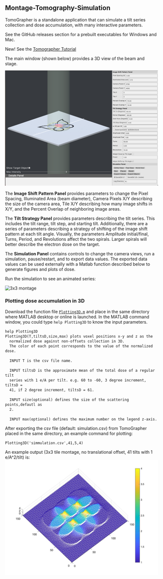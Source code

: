 ## Montage-Tomography-Simulation
TomoGrapher is a standalone application that can simulate a tilt series collection and dose accumulation, with many interactive parameters.

See the GitHub releases section for a prebuilt executables for Windows and Mac.

New! See the [Tomographer Tutorial](TomoGrapher_Tutorial.md)

The main window (shown below) provides a 3D view of the beam and stage.

![main window](docs/main.png)

The **Image Shift Pattern Panel** provides parameters to change the Pixel Spacing, Illuminated Area (beam diameter), Camera Pixels X/Y describing the size of the camera area, Tile X/Y describing how many image shifts in X/Y, and the Percent Overlap of neighboring image areas.

The **Tilt Strategy Panel** provides parameters describing the tilt series. This includes the tilt range, tilt step, and starting tilt. Additionally, there are a series of parameters describing a strategy of shifting of the image shift pattern at each tilt angle. Visually, the parameters Amplitude initial/final, Turns, Period, and Revolutions affect the two spirals. Larger spirals will better describe the electron dose on the target.

The **Simulation Panel** contains controls to change the camera views, run a simulation, pause/restart, and to export data values. The exported data values can be used externally with a Matlab function described below to generate figures and plots of dose.

Run the simulation to see an animated series:

![3x3 montage](docs/TomoGrapher-Tilts_3x3_720p.gif)

### Plotting dose accumulation in 3D

Download the function file [`Plotting3D.m`](docs/Plotting3D.m) and place in the same directory where MATLAB desktop or online is launched.
In the MATLAB command window, you could type `help Plotting3D` to know the input parameters.

```
help Plotting3D
Plotting3D(T,tiltsD,size,max) plots voxel positions x-y and z as the
  normalized dose against non-offsets collection in 3D.
  The color of each point corresponds to the value of the normalized dose.
 
  INPUT T is the csv file name.
 
  INPUT tiltsD is the approximate mean of the total dose of a regular tilt
  series with 1 e/A per tilt. e.g. 60 to -60, 3 degree increment, tiltsD =
  41, if 2 degree increment, tiltsD = 61.
 
  INPUT size(optional) defines the size of the scattering points,defautl as
  2.
 
  INPUT max(optional) defines the maximum number on the legend z-axis.
```
After exporting the csv file (default: simulation.csv) from TomoGrapher placed in the same directory, an example command for plotting:

```
Plotting3D('simmulation.csv',41,5,4)
```
An example output (3x3 tile montage, no translational offset, 41 tilts with 1 e/A^2/tilt) is: 
![This is an example plotting result](docs/Plotting3D_Output.jpg)
